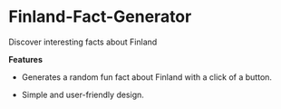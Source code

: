 # Finland-Fact-Generator

Discover interesting facts about Finland

**Features**

- Generates a random fun fact about Finland with a click of a button.
  
- Simple and user-friendly design.
